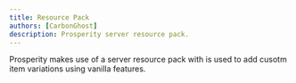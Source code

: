 ```yaml
---
title: Resource Pack
authors: [CarbonGhost]
description: Prosperity server resource pack.
---
```


Prosperity makes use of a server resource pack with is used to add cusotm item variations using vanilla features.
